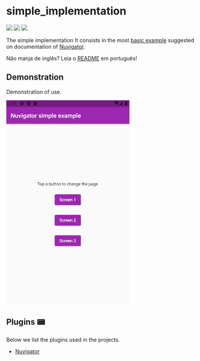 # simple_implementation

![](https://img.shields.io/badge/-dart-blue?style=flat-square&logo=dart)
![](https://img.shields.io/badge/-flutter-blue?style=flat-square&logo=flutter)
![](https://img.shields.io/badge/-Nuvigator-purple?style=flat-square&logo=Nuvigator)

The simple implementation It consists in the most [basic example](https://github.com/nubank/nuvigator#quick-start) suggested on documentation of [Nuvigator](https://github.com/nubank/nuvigator).


Não manja de inglês? Leia o [README](https://github.com/Leomhl/nuvigator_examples/blob/master/simple_implementation/README_PT.md) em português!


## Demonstration

Demonstration of use.

![](simple_example.gif)

## Plugins 📟

Below we list the plugins used in the projects.

- [Nuvigator](https://github.com/nubank/nuvigator)